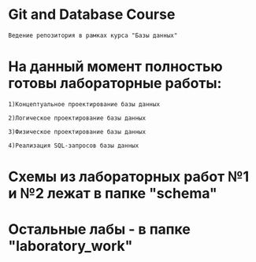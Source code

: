 # Git and Database Course

    Ведение репозитория в рамках курса "Базы данных"

# На данный момент полностью готовы лабораторные работы:

    1)Концептуальное проектирование базы данных

    2)Логическое проектирование базы данных

    3)Физическое проектирование базы данных

    4)Реализация SQL-запросов базы данных

# Схемы из лабораторных работ №1 и №2 лежат в папке "schema"
# Остальные лабы - в  папке "laboratory_work"